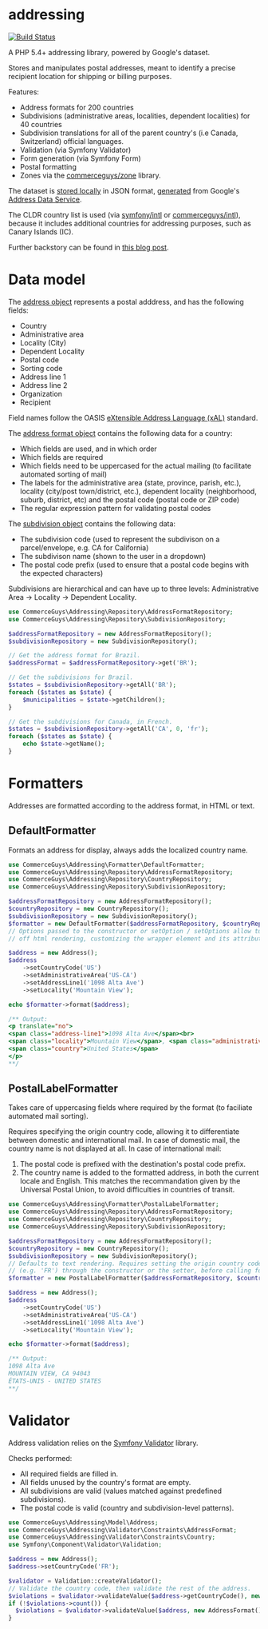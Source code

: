 addressing
==========

[![Build Status](https://travis-ci.org/commerceguys/addressing.svg?branch=master)](https://travis-ci.org/commerceguys/addressing)

A PHP 5.4+ addressing library, powered by Google's dataset.

Stores and manipulates postal addresses, meant to identify a precise recipient location for shipping or billing purposes.

Features:
- Address formats for 200 countries
- Subdivisions (administrative areas, localities, dependent localities) for 40 countries
- Subdivision translations for all of the parent country's (i.e Canada, Switzerland) official languages.
- Validation (via Symfony Validator)
- Form generation (via Symfony Form)
- Postal formatting
- Zones via the [commerceguys/zone](https://github.com/commerceguys/zone) library.

The dataset is [stored locally](https://github.com/commerceguys/addressing/tree/master/resources) in JSON format, [generated](https://github.com/commerceguys/addressing/blob/master/scripts/generate.php) from Google's [Address Data Service](https://i18napis.appspot.com/address).

The CLDR country list is used (via [symfony/intl](https://github.com/symfony/intl) or [commerceguys/intl](https://github.com/commerceguys/intl)), because it includes additional countries for addressing purposes, such as Canary Islands (IC).

Further backstory can be found in [this blog post](https://drupalcommerce.org/blog/16864/commerce-2x-stories-addressing).

# Data model

The [address object](https://github.com/commerceguys/addressing/blob/master/src/Model/AddressInterface.php) represents a postal adddress, and has the following fields:

- Country
- Administrative area
- Locality (City)
- Dependent Locality
- Postal code
- Sorting code
- Address line 1
- Address line 2
- Organization
- Recipient

Field names follow the OASIS [eXtensible Address Language (xAL)](http://www.oasis-open.org/committees/ciq/download.shtml) standard.

The [address format object](https://github.com/commerceguys/addressing/blob/master/src/Model/AddressFormatInterface.php) contains the following data for a country:

- Which fields are used, and in which order
- Which fields are required
- Which fields need to be uppercased for the actual mailing (to facilitate automated sorting of mail)
- The labels for the administrative area (state, province, parish, etc.), locality (city/post town/district, etc.), dependent locality (neighborhood, suburb, district, etc) and the postal code (postal code or ZIP code)
- The regular expression pattern for validating postal codes

The [subdivision object](https://github.com/commerceguys/addressing/blob/master/src/Model/SubdivisionInterface.php) contains the following data:

- The subdivision code (used to represent the subdivison on a parcel/envelope, e.g. CA for California)
- The subdivison name (shown to the user in a dropdown)
- The postal code prefix (used to ensure that a postal code begins with the expected characters)

Subdivisions are hierarchical and can have up to three levels:
Administrative Area -> Locality -> Dependent Locality.

```php
use CommerceGuys\Addressing\Repository\AddressFormatRepository;
use CommerceGuys\Addressing\Repository\SubdivisionRepository;

$addressFormatRepository = new AddressFormatRepository();
$subdivisionRepository = new SubdivisionRepository();

// Get the address format for Brazil.
$addressFormat = $addressFormatRepository->get('BR');

// Get the subdivisions for Brazil.
$states = $subdivisionRepository->getAll('BR');
foreach ($states as $state) {
    $municipalities = $state->getChildren();
}

// Get the subdivisions for Canada, in French.
$states = $subdivisionRepository->getAll('CA', 0, 'fr');
foreach ($states as $state) {
    echo $state->getName();
}
```

# Formatters

Addresses are formatted according to the address format, in HTML or text.

## DefaultFormatter

Formats an address for display, always adds the localized country name.

```php
use CommerceGuys\Addressing\Formatter\DefaultFormatter;
use CommerceGuys\Addressing\Repository\AddressFormatRepository;
use CommerceGuys\Addressing\Repository\CountryRepository;
use CommerceGuys\Addressing\Repository\SubdivisionRepository;

$addressFormatRepository = new AddressFormatRepository();
$countryRepository = new CountryRepository();
$subdivisionRepository = new SubdivisionRepository();
$formatter = new DefaultFormatter($addressFormatRepository, $countryRepository, $subdivisionRepository);
// Options passed to the constructor or setOption / setOptions allow turning
// off html rendering, customizing the wrapper element and its attributes.

$address = new Address();
$address
    ->setCountryCode('US')
    ->setAdministrativeArea('US-CA')
    ->setAddressLine1('1098 Alta Ave')
    ->setLocality('Mountain View');

echo $formatter->format($address);

/** Output:
<p translate="no">
<span class="address-line1">1098 Alta Ave</span><br>
<span class="locality">Mountain View</span>, <span class="administrative-area">CA</span><br>
<span class="country">United States</span>
</p>
**/
```

## PostalLabelFormatter

Takes care of uppercasing fields where required by the format (to faciliate automated mail sorting).

Requires specifying the origin country code, allowing it to differentiate between domestic and international mail.
In case of domestic mail, the country name is not displayed at all.
In case of international mail:

1. The postal code is prefixed with the destination's postal code prefix.
2. The country name is added to the formatted address, in both the current locale and English.
This matches the recommandation given by the Universal Postal Union, to avoid difficulties in countries of transit.

```php
use CommerceGuys\Addressing\Formatter\PostalLabelFormatter;
use CommerceGuys\Addressing\Repository\AddressFormatRepository;
use CommerceGuys\Addressing\Repository\CountryRepository;
use CommerceGuys\Addressing\Repository\SubdivisionRepository;

$addressFormatRepository = new AddressFormatRepository();
$countryRepository = new CountryRepository();
$subdivisionRepository = new SubdivisionRepository();
// Defaults to text rendering. Requires setting the origin country code
// (e.g. 'FR') through the constructor or the setter, before calling format().
$formatter = new PostalLabelFormatter($addressFormatRepository, $countryRepository, $subdivisionRepository, 'FR', 'fr');

$address = new Address();
$address
    ->setCountryCode('US')
    ->setAdministrativeArea('US-CA')
    ->setAddressLine1('1098 Alta Ave')
    ->setLocality('Mountain View');

echo $formatter->format($address);

/** Output:
1098 Alta Ave
MOUNTAIN VIEW, CA 94043
ÉTATS-UNIS - UNITED STATES
**/
```

# Validator

Address validation relies on the [Symfony Validator](https://github.com/symfony/validator) library.

Checks performed:
- All required fields are filled in.
- All fields unused by the country's format are empty.
- All subdivisions are valid (values matched against predefined subdivisions).
- The postal code is valid (country and subdivision-level patterns).

```php
use CommerceGuys\Addressing\Model\Address;
use CommerceGuys\Addressing\Validator\Constraints\AddressFormat;
use CommerceGuys\Addressing\Validator\Constraints\Country;
use Symfony\Component\Validator\Validation;

$address = new Address();
$address->setCountryCode('FR');

$validator = Validation::createValidator();
// Validate the country code, then validate the rest of the address.
$violations = $validator->validateValue($address->getCountryCode(), new Country());
if (!$violations->count()) {
  $violations = $validator->validateValue($address, new AddressFormat());
}
```
